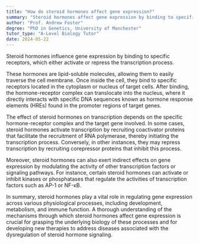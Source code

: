 ```yaml
---
title: "How do steroid hormones affect gene expression?"
summary: "Steroid hormones affect gene expression by binding to specific receptors and activating or repressing transcription."
author: "Prof. Andrew Foster"
degree: "PhD in Genetics, University of Manchester"
tutor_type: "A-Level Biology Tutor"
date: 2024-05-22
---
```


Steroid hormones influence gene expression by binding to specific receptors, which either activate or repress the transcription process.

These hormones are lipid-soluble molecules, allowing them to easily traverse the cell membrane. Once inside the cell, they bind to specific receptors located in the cytoplasm or nucleus of target cells. After binding, the hormone-receptor complex can translocate into the nucleus, where it directly interacts with specific DNA sequences known as hormone response elements (HREs) found in the promoter regions of target genes.

The effect of steroid hormones on transcription depends on the specific hormone-receptor complex and the target gene involved. In some cases, steroid hormones activate transcription by recruiting coactivator proteins that facilitate the recruitment of RNA polymerase, thereby initiating the transcription process. Conversely, in other instances, they may repress transcription by recruiting corepressor proteins that inhibit this process.

Moreover, steroid hormones can also exert indirect effects on gene expression by modulating the activity of other transcription factors or signaling pathways. For instance, certain steroid hormones can activate or inhibit kinases or phosphatases that regulate the activities of transcription factors such as AP-1 or NF-κB.

In summary, steroid hormones play a vital role in regulating gene expression across various physiological processes, including development, metabolism, and immune function. A thorough understanding of the mechanisms through which steroid hormones affect gene expression is crucial for grasping the underlying biology of these processes and for developing new therapies to address diseases associated with the dysregulation of steroid hormone signaling.
    